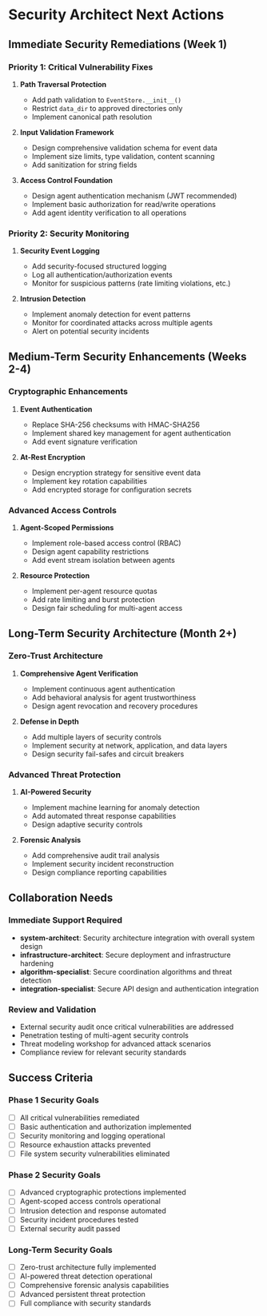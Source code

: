 # Security Architect Next Actions

## Immediate Security Remediations (Week 1)

### Priority 1: Critical Vulnerability Fixes
1. **Path Traversal Protection**
   - Add path validation to `EventStore.__init__()`
   - Restrict `data_dir` to approved directories only
   - Implement canonical path resolution

2. **Input Validation Framework** 
   - Design comprehensive validation schema for event data
   - Implement size limits, type validation, content scanning
   - Add sanitization for string fields

3. **Access Control Foundation**
   - Design agent authentication mechanism (JWT recommended)
   - Implement basic authorization for read/write operations
   - Add agent identity verification to all operations

### Priority 2: Security Monitoring
1. **Security Event Logging**
   - Add security-focused structured logging
   - Log all authentication/authorization events
   - Monitor for suspicious patterns (rate limiting violations, etc.)

2. **Intrusion Detection**
   - Implement anomaly detection for event patterns
   - Monitor for coordinated attacks across multiple agents
   - Alert on potential security incidents

## Medium-Term Security Enhancements (Weeks 2-4)

### Cryptographic Enhancements
1. **Event Authentication**
   - Replace SHA-256 checksums with HMAC-SHA256
   - Implement shared key management for agent authentication
   - Add event signature verification

2. **At-Rest Encryption** 
   - Design encryption strategy for sensitive event data
   - Implement key rotation capabilities
   - Add encrypted storage for configuration secrets

### Advanced Access Controls
1. **Agent-Scoped Permissions**
   - Implement role-based access control (RBAC)
   - Design agent capability restrictions
   - Add event stream isolation between agents

2. **Resource Protection**
   - Implement per-agent resource quotas
   - Add rate limiting and burst protection
   - Design fair scheduling for multi-agent access

## Long-Term Security Architecture (Month 2+)

### Zero-Trust Architecture
1. **Comprehensive Agent Verification**
   - Implement continuous agent authentication
   - Add behavioral analysis for agent trustworthiness
   - Design agent revocation and recovery procedures

2. **Defense in Depth**
   - Add multiple layers of security controls
   - Implement security at network, application, and data layers
   - Design security fail-safes and circuit breakers

### Advanced Threat Protection
1. **AI-Powered Security**
   - Implement machine learning for anomaly detection
   - Add automated threat response capabilities
   - Design adaptive security controls

2. **Forensic Analysis**
   - Add comprehensive audit trail analysis
   - Implement security incident reconstruction
   - Design compliance reporting capabilities

## Collaboration Needs

### Immediate Support Required
- **system-architect**: Security architecture integration with overall system design
- **infrastructure-architect**: Secure deployment and infrastructure hardening
- **algorithm-specialist**: Secure coordination algorithms and threat detection
- **integration-specialist**: Secure API design and authentication integration

### Review and Validation
- External security audit once critical vulnerabilities are addressed
- Penetration testing of multi-agent security controls
- Threat modeling workshop for advanced attack scenarios
- Compliance review for relevant security standards

## Success Criteria

### Phase 1 Security Goals
- [ ] All critical vulnerabilities remediated
- [ ] Basic authentication and authorization implemented
- [ ] Security monitoring and logging operational
- [ ] Resource exhaustion attacks prevented
- [ ] File system security vulnerabilities eliminated

### Phase 2 Security Goals  
- [ ] Advanced cryptographic protections implemented
- [ ] Agent-scoped access controls operational
- [ ] Intrusion detection and response automated
- [ ] Security incident procedures tested
- [ ] External security audit passed

### Long-Term Security Goals
- [ ] Zero-trust architecture fully implemented
- [ ] AI-powered threat detection operational
- [ ] Comprehensive forensic analysis capabilities
- [ ] Advanced persistent threat protection
- [ ] Full compliance with security standards